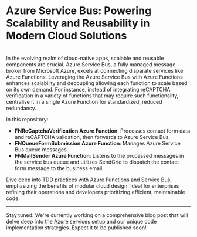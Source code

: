 <h1>Azure Service Bus: Powering Scalability and Reusability in Modern Cloud Solutions</h1>
<br>
In the evolving realm of cloud-native apps, scalable and reusable components are crucial. Azure Service Bus, a fully managed message broker from Microsoft Azure, excels at connecting disparate services like Azure Functions. Leveraging the Azure Service Bus with Azure Functions enhances scalability and decoupling allowing each function to scale based on its own demand. For instance, instead of integrating reCAPTCHA verification in a variety of functions that may require such functionality, centralise it in a single Azure Function for standardized, reduced redundancy.

In this repository:

- **FNReCaptchaVerification Azure Function**: Processes contact form data and reCAPTCHA validation, then forwards to Azure Service Bus.
- **FNQueueFormSubmission Azure Function**: Manages Azure Service Bus queue messages.
- **FNMailSender Azure Function**: Listens to the processed messages in the service bus queue and utilizes SendGrid to dispatch the contact form message to the business email.

Dive deep into TDD practices with Azure Functions and Service Bus, emphasizing the benefits of modular cloud design. Ideal for enterprises refining their operations and developers prioritizing efficient, maintainable code.

---

Stay tuned: We're currently working on a comprehensive blog post that will delve deep into the Azure services setup and our unique code implementation strategies. Expect it to be published soon!
